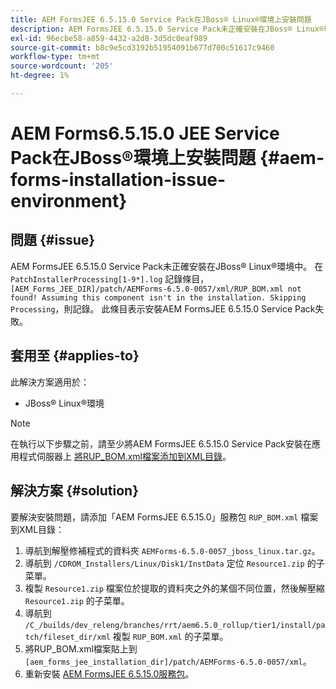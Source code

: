 ```yaml
---
title: AEM FormsJEE 6.5.15.0 Service Pack在JBoss® Linux®環境上安裝問題
description: AEM FormsJEE 6.5.15.0 Service Pack未正確安裝在JBoss® Linux®環境中，任何修補程式更改都不會應用於應用程式伺服器。 將「RUP_BOM.xml」檔案添加到XML目錄。
exl-id: 96ecbe58-a859-4432-a2d8-3d5dc0eaf989
source-git-commit: b8c9e5cd3192b51954091b677d700c51617c9460
workflow-type: tm+mt
source-wordcount: '205'
ht-degree: 1%

---
```


# AEM Forms6.5.15.0 JEE Service Pack在JBoss®環境上安裝問題 {#aem-forms-installation-issue-environment}

## 問題 {#issue}

AEM FormsJEE 6.5.15.0 Service Pack未正確安裝在JBoss® Linux®環境中。 在 `PatchInstallerProcessing[1-9*].log` 記錄條目， `[AEM_Forms_JEE_DIR]/patch/AEMForms-6.5.0-0057/xml/RUP_BOM.xml not found! Assuming this component isn't in the installation. Skipping Processing`，則記錄。 此條目表示安裝AEM FormsJEE 6.5.15.0 Service Pack失敗。

## 套用至 {#applies-to}

此解決方案適用於：
* JBoss® Linux®環境

>[!NOTE]
>
> 在執行以下步驟之前，請至少將AEM FormsJEE 6.5.15.0 Service Pack安裝在應用程式伺服器上 [將RUP_BOM.xml檔案添加到XML目錄](#solution-solution)。

## 解決方案 {#solution}

要解決安裝問題，請添加「AEM FormsJEE 6.5.15.0」服務包 `RUP_BOM.xml` 檔案到XML目錄：
1. 導航到解壓修補程式的資料夾 `AEMForms-6.5.0-0057_jboss_linux.tar.gz`。
1. 導航到 `/CDROM_Installers/Linux/Disk1/InstData` 定位 `Resource1.zip` 的子菜單。
1. 複製 `Resource1.zip` 檔案位於提取的資料夾之外的某個不同位置，然後解壓縮 `Resource1.zip` 的子菜單。
1. 導航到 `/C_/builds/dev_releng/branches/rrt/aem6.5.0_rollup/tier1/install/patch/fileset_dir/xml` 複製 `RUP_BOM.xml` 的子菜單。
1. 將RUP_BOM.xml檔案貼上到 `[aem_forms_jee_installation_dir]/patch/AEMForms-6.5.0-0057/xml`。
1. 重新安裝 [AEM FormsJEE 6.5.15.0服務包](https://experienceleague.adobe.com/docs/experience-manager-release-information/aem-release-updates/forms-updates/aem-forms-releases.html)。
